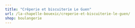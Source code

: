 ```yaml
---
title: "Crêperie et biscuiterie Le Guen"
url: /la-chapelle-bouexic/creperie-et-biscuiterie-le-guen/
shop: boulangerie
---
```

